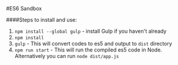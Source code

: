 #ES6 Sandbox

####Steps to install and use:
1. `npm install --global gulp` - install Gulp if you haven't already
2. `npm install`
3. `gulp` - This will convert codes to es5 and output to `dist` directory
4. `npm run start` - This will run the compiled es5 code in Node.  Alternatively you can run `node dist/app.js`